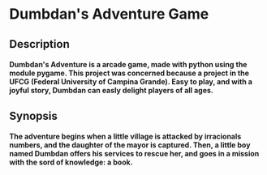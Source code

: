 # Dumbdan's Adventure Game

## Description

#### Dumbdan's Adventure is a arcade game, made with python using the module pygame. This project was concerned because a project in the UFCG (Federal University of Campina Grande). Easy to play, and with a joyful story, Dumbdan can easly delight players of all ages.

## Synopsis

#### The adventure begins when a little village is attacked by irracionals numbers, and the daughter of the mayor is captured. Then, a little boy named Dumbdan offers his services to rescue her, and goes in a mission with the sord of knowledge: a book.
